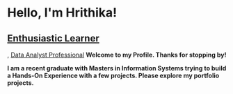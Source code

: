 <h1 font-size:40px;"> Hello, I'm Hrithika! </h1> 
<a href="https://github.com/Hrithika-Reddy-K"> <h2 font-size:40px;"> Enthusiastic Learner </h2> </a> ,
<a href="https://www.linkedin.com/in/hrithika-reddy-kondakalla">Data Analyst Professional</a>  
<b>Welcome to my Profile. Thanks for stopping by!<b/>

I am a recent graduate with Masters in Information Systems trying to build a Hands-On Experience with a few projects. Please explore my portfolio projects.

<!--<h2>👨‍💻 Data Analytics Projects:</h2> --->





<!--- - 👋 Hi, I’m @Hrithika-Reddy-K 
 - 👀 I’m interested in ... 
- 🌱 I’m currently learning ...
- 💞️ I’m looking to collaborate on ...
- 📫 How to reach me ... --->

<!---
Hrithika-Reddy-K/Hrithika-Reddy-K is a ✨ special ✨ repository because its `README.md` (this file) appears on your GitHub profile.
You can click the Preview link to take a look at your changes.
--->
